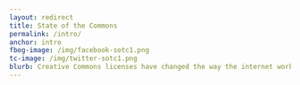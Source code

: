 ```yaml
---
layout: redirect
title: State of the Commons
permalink: /intro/
anchor: intro
fbog-image: /img/facebook-sotc1.png
tc-image: /img/twitter-sotc1.png
blurb: Creative Commons licenses have changed the way the internet works.
---
```


